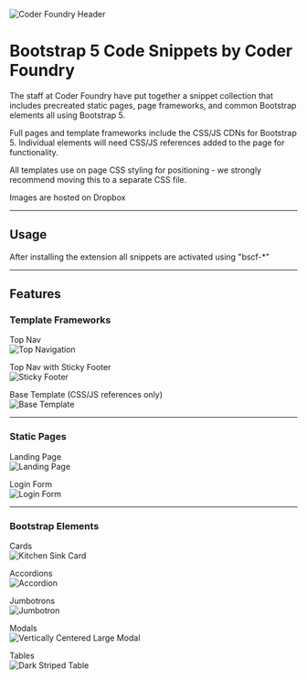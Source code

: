 ![Coder Foundry Header](https://github.com/ARussell-CF/bootstrap-5-snippets-by-coder-foundry/blob/master/img/CFHeader.png?raw=true)

# Bootstrap 5 Code Snippets by Coder Foundry
The staff at Coder Foundry have put together a snippet collection that includes precreated static pages,
page frameworks, and common Bootstrap elements all using Bootstrap 5.

Full pages and template frameworks include the CSS/JS CDNs for Bootstrap 5. Individual elements will need CSS/JS
references added to the page for functionality.

All templates use on page CSS styling for positioning - we strongly recommend moving this to a separate CSS file.

Images are hosted on Dropbox

---

## Usage

After installing the extension all snippets are activated using "bscf-*"

---

## Features

### Template Frameworks

Top Nav<br>
![Top Navigation](https://github.com/ARussell-CF/bootstrap-5-snippets-by-coder-foundry/blob/master/img/TopNav.png?raw=true)

Top Nav with Sticky Footer<br>
![Sticky Footer](https://github.com/ARussell-CF/bootstrap-5-snippets-by-coder-foundry/blob/master/img/StickyFooter.png?raw=true)

Base Template (CSS/JS references only)<br>
![Base Template](https://github.com/ARussell-CF/bootstrap-5-snippets-by-coder-foundry/blob/master/img/BaseTemplate.png?raw=true)

---

### Static Pages

Landing Page<br>
![Landing Page](https://github.com/ARussell-CF/bootstrap-5-snippets-by-coder-foundry/blob/master/img/LandingPageDark.png?raw=true)

Login Form<br>
![Login Form](https://github.com/ARussell-CF/bootstrap-5-snippets-by-coder-foundry/blob/master/img/LoginForm.png?raw=true)

---

### Bootstrap Elements

Cards<br>
![Kitchen Sink Card](https://github.com/ARussell-CF/bootstrap-5-snippets-by-coder-foundry/blob/master/img/CardAll.png?raw=true)

Accordions<br>
![Accordion](https://github.com/ARussell-CF/bootstrap-5-snippets-by-coder-foundry/blob/master/img/Accordion.png?raw=true)

Jumbotrons<br>
![Jumbotron](https://github.com/ARussell-CF/bootstrap-5-snippets-by-coder-foundry/blob/master/img/Jumbotron.png?raw=true)

Modals<br>
![Vertically Centered Large Modal](https://github.com/ARussell-CF/bootstrap-5-snippets-by-coder-foundry/blob/master/img/ModalLargeCenter.png?raw=true)

Tables<br>
![Dark Striped Table](https://github.com/ARussell-CF/bootstrap-5-snippets-by-coder-foundry/blob/master/img/TableDarkStriped.png?raw=true)
